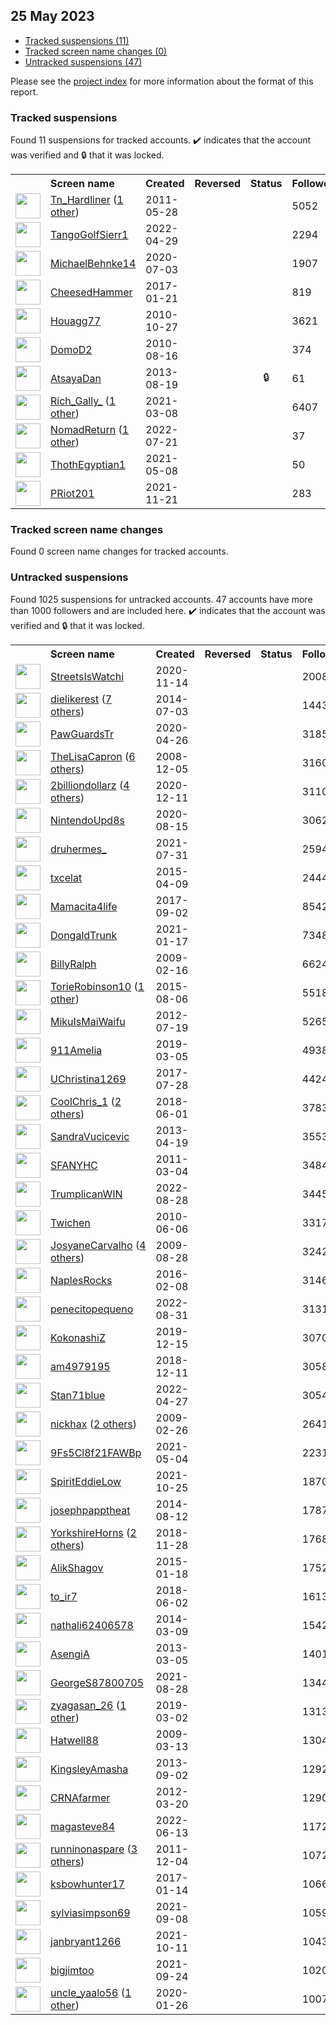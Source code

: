 ## 25 May 2023

* [Tracked suspensions (11)](#tracked-suspensions)
* [Tracked screen name changes (0)](#tracked-screen-name-changes)
* [Untracked suspensions (47)](#untracked-suspensions)

Please see the [project index](https://github.com/travisbrown/twitter-watch) for more information about the format of this report.

### Tracked suspensions

Found 11 suspensions for tracked accounts.
  ✔️ indicates that the account was verified and 🔒 that it was locked.

<table>
    <tr>
        <th></th>
        <th align="left">Screen name</th>
        <th align="left">Created</th>
        <th align="left">Reversed</th>
        <th align="left">Status</th>
        <th align="left">Followers</th>
        <th align="left">Ranking</th></tr>
    </tr>
        <tr>
            <td><a href="https://twitter.com/intent/user?user_id=306963385">
                <img src="https://pbs.twimg.com/profile_images/1510793763102371844/7dsrdd-v_normal.jpg" width="40px" height="40px" align="center"/></a>
            </td>
            <td>
                <a href="https://twitter.com/Tn_Hardliner">Tn_Hardliner</a>&nbsp;(<a href="https://api.memory.lol/v1/tw/id/306963385">1 other</a>)&nbsp;</td>
            <td>2011-05-28</td>
            <td></td>
            <td align="center"></td>
            <td>5052</td>
            <td>885</td>
        </tr>
        <tr>
            <td><a href="https://twitter.com/intent/user?user_id=1520101111839002625">
                <img src="https://pbs.twimg.com/profile_images/1520104301821104128/nHKVMC2P_normal.jpg" width="40px" height="40px" align="center"/></a>
            </td>
            <td>
                <a href="https://twitter.com/TangoGolfSierr1">TangoGolfSierr1</a></td>
            <td>2022-04-29</td>
            <td></td>
            <td align="center"></td>
            <td>2294</td>
            <td>25299</td>
        </tr>
        <tr>
            <td><a href="https://twitter.com/intent/user?user_id=1279089260587413505">
                <img src="https://pbs.twimg.com/profile_images/1475515325483401217/J1TlE9iG_normal.jpg" width="40px" height="40px" align="center"/></a>
            </td>
            <td>
                <a href="https://twitter.com/MichaelBehnke14">MichaelBehnke14</a></td>
            <td>2020-07-03</td>
            <td></td>
            <td align="center"></td>
            <td>1907</td>
            <td>26894</td>
        </tr>
        <tr>
            <td><a href="https://twitter.com/intent/user?user_id=822790772156223488">
                <img src="https://pbs.twimg.com/profile_images/847194217797603329/WXWk5DiG_normal.jpg" width="40px" height="40px" align="center"/></a>
            </td>
            <td>
                <a href="https://twitter.com/CheesedHammer">CheesedHammer</a></td>
            <td>2017-01-21</td>
            <td></td>
            <td align="center"></td>
            <td>819</td>
            <td>32238</td>
        </tr>
        <tr>
            <td><a href="https://twitter.com/intent/user?user_id=208426176">
                <img src="https://pbs.twimg.com/profile_images/1242820856042094592/-48Hvy4o_normal.jpg" width="40px" height="40px" align="center"/></a>
            </td>
            <td>
                <a href="https://twitter.com/Houagg77">Houagg77</a></td>
            <td>2010-10-27</td>
            <td></td>
            <td align="center"></td>
            <td>3621</td>
            <td>37547</td>
        </tr>
        <tr>
            <td><a href="https://twitter.com/intent/user?user_id=179098873">
                <img src="https://pbs.twimg.com/profile_images/1466066947/philly_love_normal.jpg" width="40px" height="40px" align="center"/></a>
            </td>
            <td>
                <a href="https://twitter.com/DomoD2">DomoD2</a></td>
            <td>2010-08-16</td>
            <td></td>
            <td align="center"></td>
            <td>374</td>
            <td>38605</td>
        </tr>
        <tr>
            <td><a href="https://twitter.com/intent/user?user_id=1683873104">
                <img src="https://pbs.twimg.com/profile_images/1004712171622854656/3hnzskOe_normal.jpg" width="40px" height="40px" align="center"/></a>
            </td>
            <td>
                <a href="https://twitter.com/AtsayaDan">AtsayaDan</a></td>
            <td>2013-08-19</td>
            <td></td>
            <td align="center">🔒</td>
            <td>61</td>
            <td>41889</td>
        </tr>
        <tr>
            <td><a href="https://twitter.com/intent/user?user_id=1368982946196099074">
                <img src="https://pbs.twimg.com/profile_images/1479282755296968709/RDbfz8Ic_normal.jpg" width="40px" height="40px" align="center"/></a>
            </td>
            <td>
                <a href="https://twitter.com/Rich_Gally_">Rich_Gally_</a>&nbsp;(<a href="https://api.memory.lol/v1/tw/id/1368982946196099074">1 other</a>)&nbsp;</td>
            <td>2021-03-08</td>
            <td></td>
            <td align="center"></td>
            <td>6407</td>
            <td>43220</td>
        </tr>
        <tr>
            <td><a href="https://twitter.com/intent/user?user_id=1550201520096002053">
                <img src="https://pbs.twimg.com/profile_images/1586121031160401922/WLeCjAIA_normal.jpg" width="40px" height="40px" align="center"/></a>
            </td>
            <td>
                <a href="https://twitter.com/NomadReturn">NomadReturn</a>&nbsp;(<a href="https://api.memory.lol/v1/tw/id/1550201520096002053">1 other</a>)&nbsp;</td>
            <td>2022-07-21</td>
            <td></td>
            <td align="center"></td>
            <td>37</td>
            <td>45143</td>
        </tr>
        <tr>
            <td><a href="https://twitter.com/intent/user?user_id=1391101735142313992">
                <img src="https://pbs.twimg.com/profile_images/1584647477721964550/hRd9MEGf_normal.jpg" width="40px" height="40px" align="center"/></a>
            </td>
            <td>
                <a href="https://twitter.com/ThothEgyptian1">ThothEgyptian1</a></td>
            <td>2021-05-08</td>
            <td></td>
            <td align="center"></td>
            <td>50</td>
            <td>53967</td>
        </tr>
        <tr>
            <td><a href="https://twitter.com/intent/user?user_id=1462353223893856259">
                <img src="https://pbs.twimg.com/profile_images/1466153755599122433/2SVJjqzV_normal.jpg" width="40px" height="40px" align="center"/></a>
            </td>
            <td>
                <a href="https://twitter.com/PRiot201">PRiot201</a></td>
            <td>2021-11-21</td>
            <td></td>
            <td align="center"></td>
            <td>283</td>
            <td>76699</td>
        </tr></table>

### Tracked screen name changes

Found 0 screen name changes for tracked accounts.

### Untracked suspensions

Found 1025 suspensions for untracked accounts.
47 accounts have more than 1000 followers and are included here.
  ✔️ indicates that the account was verified and 🔒 that it was locked.

<table>
    <tr>
        <th></th>
        <th align="left">Screen name</th>
        <th align="left">Created</th>
        <th align="left">Reversed</th>
        <th align="left">Status</th>
        <th align="left">Followers</th>
    </tr>
        <tr>
            <td><a href="https://twitter.com/intent/user?user_id=1327727972044967939">
                <img src="https://pbs.twimg.com/profile_images/1330640107175632898/GaQIncuD_normal.jpg" width="40px" height="40px" align="center"/></a>
            </td>
            <td>
                <a href="https://twitter.com/StreetsIsWatchi">StreetsIsWatchi</a></td>
            <td>2020-11-14</td>
            <td></td>
            <td align="center"></td>
            <td>200888</td>
        </tr>
        <tr>
            <td><a href="https://twitter.com/intent/user?user_id=2601737084">
                <img src="https://pbs.twimg.com/profile_images/1505164551922278401/GnA1nN_-_normal.jpg" width="40px" height="40px" align="center"/></a>
            </td>
            <td>
                <a href="https://twitter.com/dielikerest">dielikerest</a>&nbsp;(<a href="https://api.memory.lol/v1/tw/id/2601737084">7 others</a>)&nbsp;</td>
            <td>2014-07-03</td>
            <td></td>
            <td align="center"></td>
            <td>144391</td>
        </tr>
        <tr>
            <td><a href="https://twitter.com/intent/user?user_id=1254445499429634050">
                <img src="https://pbs.twimg.com/profile_images/1594075596111372290/-z0jb-RT_normal.jpg" width="40px" height="40px" align="center"/></a>
            </td>
            <td>
                <a href="https://twitter.com/PawGuardsTr">PawGuardsTr</a></td>
            <td>2020-04-26</td>
            <td></td>
            <td align="center"></td>
            <td>31857</td>
        </tr>
        <tr>
            <td><a href="https://twitter.com/intent/user?user_id=17902569">
                <img src="https://pbs.twimg.com/profile_images/1051673878546669568/ARoZ8ZZ3_normal.jpg" width="40px" height="40px" align="center"/></a>
            </td>
            <td>
                <a href="https://twitter.com/TheLisaCapron">TheLisaCapron</a>&nbsp;(<a href="https://api.memory.lol/v1/tw/id/17902569">6 others</a>)&nbsp;</td>
            <td>2008-12-05</td>
            <td></td>
            <td align="center"></td>
            <td>31604</td>
        </tr>
        <tr>
            <td><a href="https://twitter.com/intent/user?user_id=1337333132073324544">
                <img src="https://pbs.twimg.com/profile_images/1590354212139024386/qOlYq1o2_normal.jpg" width="40px" height="40px" align="center"/></a>
            </td>
            <td>
                <a href="https://twitter.com/2billiondollarz">2billiondollarz</a>&nbsp;(<a href="https://api.memory.lol/v1/tw/id/1337333132073324544">4 others</a>)&nbsp;</td>
            <td>2020-12-11</td>
            <td></td>
            <td align="center"></td>
            <td>31108</td>
        </tr>
        <tr>
            <td><a href="https://twitter.com/intent/user?user_id=1294735641570205697">
                <img src="https://pbs.twimg.com/profile_images/1331001732306857984/QTJmRI-9_normal.jpg" width="40px" height="40px" align="center"/></a>
            </td>
            <td>
                <a href="https://twitter.com/NintendoUpd8s">NintendoUpd8s</a></td>
            <td>2020-08-15</td>
            <td></td>
            <td align="center"></td>
            <td>30626</td>
        </tr>
        <tr>
            <td><a href="https://twitter.com/intent/user?user_id=1421517411124191232">
                <img src="https://pbs.twimg.com/profile_images/1568210946056749056/V3ZqJcXS_normal.jpg" width="40px" height="40px" align="center"/></a>
            </td>
            <td>
                <a href="https://twitter.com/druhermes_">druhermes_</a></td>
            <td>2021-07-31</td>
            <td></td>
            <td align="center"></td>
            <td>25945</td>
        </tr>
        <tr>
            <td><a href="https://twitter.com/intent/user?user_id=3145379514">
                <img src="https://pbs.twimg.com/profile_images/585962105414684672/1hT3D3NU_normal.jpg" width="40px" height="40px" align="center"/></a>
            </td>
            <td>
                <a href="https://twitter.com/txcelat">txcelat</a></td>
            <td>2015-04-09</td>
            <td></td>
            <td align="center"></td>
            <td>24442</td>
        </tr>
        <tr>
            <td><a href="https://twitter.com/intent/user?user_id=904082705410809856">
                <img src="https://pbs.twimg.com/profile_images/1584260159404388352/296gwoRK_normal.jpg" width="40px" height="40px" align="center"/></a>
            </td>
            <td>
                <a href="https://twitter.com/Mamacita4life">Mamacita4life</a></td>
            <td>2017-09-02</td>
            <td></td>
            <td align="center"></td>
            <td>8542</td>
        </tr>
        <tr>
            <td><a href="https://twitter.com/intent/user?user_id=1350634671361593348">
                <img src="https://pbs.twimg.com/profile_images/1352267656615796736/4kKiMjUN_normal.jpg" width="40px" height="40px" align="center"/></a>
            </td>
            <td>
                <a href="https://twitter.com/DongaldTrunk">DongaldTrunk</a></td>
            <td>2021-01-17</td>
            <td></td>
            <td align="center"></td>
            <td>7348</td>
        </tr>
        <tr>
            <td><a href="https://twitter.com/intent/user?user_id=20971050">
                <img src="https://pbs.twimg.com/profile_images/1389935758560141319/0F4xjEeg_normal.jpg" width="40px" height="40px" align="center"/></a>
            </td>
            <td>
                <a href="https://twitter.com/BillyRalph">BillyRalph</a></td>
            <td>2009-02-16</td>
            <td></td>
            <td align="center"></td>
            <td>6624</td>
        </tr>
        <tr>
            <td><a href="https://twitter.com/intent/user?user_id=3405699262">
                <img src="https://pbs.twimg.com/profile_images/1529579452409303040/ty1po61F_normal.jpg" width="40px" height="40px" align="center"/></a>
            </td>
            <td>
                <a href="https://twitter.com/TorieRobinson10">TorieRobinson10</a>&nbsp;(<a href="https://api.memory.lol/v1/tw/id/3405699262">1 other</a>)&nbsp;</td>
            <td>2015-08-06</td>
            <td></td>
            <td align="center"></td>
            <td>5518</td>
        </tr>
        <tr>
            <td><a href="https://twitter.com/intent/user?user_id=704269952">
                <img src="https://pbs.twimg.com/profile_images/1493431403958132741/GMAbtRau_normal.jpg" width="40px" height="40px" align="center"/></a>
            </td>
            <td>
                <a href="https://twitter.com/MikuIsMaiWaifu">MikuIsMaiWaifu</a></td>
            <td>2012-07-19</td>
            <td></td>
            <td align="center"></td>
            <td>5265</td>
        </tr>
        <tr>
            <td><a href="https://twitter.com/intent/user?user_id=1102968375284776965">
                <img src="https://pbs.twimg.com/profile_images/1574344847300886528/-TtynWQs_normal.jpg" width="40px" height="40px" align="center"/></a>
            </td>
            <td>
                <a href="https://twitter.com/911Amelia">911Amelia</a></td>
            <td>2019-03-05</td>
            <td></td>
            <td align="center"></td>
            <td>4938</td>
        </tr>
        <tr>
            <td><a href="https://twitter.com/intent/user?user_id=890815051174617089">
                <img src="https://pbs.twimg.com/profile_images/1584291619792199680/k7gMrQO1_normal.jpg" width="40px" height="40px" align="center"/></a>
            </td>
            <td>
                <a href="https://twitter.com/UChristina1269">UChristina1269</a></td>
            <td>2017-07-28</td>
            <td></td>
            <td align="center"></td>
            <td>4424</td>
        </tr>
        <tr>
            <td><a href="https://twitter.com/intent/user?user_id=1002597642789183488">
                <img src="https://pbs.twimg.com/profile_images/1522247399011409920/Z2P9mBij_normal.jpg" width="40px" height="40px" align="center"/></a>
            </td>
            <td>
                <a href="https://twitter.com/CoolChris_1">CoolChris_1</a>&nbsp;(<a href="https://api.memory.lol/v1/tw/id/1002597642789183488">2 others</a>)&nbsp;</td>
            <td>2018-06-01</td>
            <td></td>
            <td align="center"></td>
            <td>3783</td>
        </tr>
        <tr>
            <td><a href="https://twitter.com/intent/user?user_id=1363430365">
                <img src="https://pbs.twimg.com/profile_images/1432071900881096709/LSsBkQTS_normal.jpg" width="40px" height="40px" align="center"/></a>
            </td>
            <td>
                <a href="https://twitter.com/SandraVucicevic">SandraVucicevic</a></td>
            <td>2013-04-19</td>
            <td></td>
            <td align="center"></td>
            <td>3553</td>
        </tr>
        <tr>
            <td><a href="https://twitter.com/intent/user?user_id=260902829">
                <img src="https://pbs.twimg.com/profile_images/1401024526/SFA_Logo_normal.jpg" width="40px" height="40px" align="center"/></a>
            </td>
            <td>
                <a href="https://twitter.com/SFANYHC">SFANYHC</a></td>
            <td>2011-03-04</td>
            <td></td>
            <td align="center"></td>
            <td>3484</td>
        </tr>
        <tr>
            <td><a href="https://twitter.com/intent/user?user_id=1563903189916811266">
                <img src="https://pbs.twimg.com/profile_images/1598856279568547841/ZaHEPokD_normal.jpg" width="40px" height="40px" align="center"/></a>
            </td>
            <td>
                <a href="https://twitter.com/TrumplicanWIN">TrumplicanWIN</a></td>
            <td>2022-08-28</td>
            <td></td>
            <td align="center"></td>
            <td>3445</td>
        </tr>
        <tr>
            <td><a href="https://twitter.com/intent/user?user_id=152678956">
                <img src="https://pbs.twimg.com/profile_images/606477862443446273/BPBmQbmD_normal.jpg" width="40px" height="40px" align="center"/></a>
            </td>
            <td>
                <a href="https://twitter.com/Twichen">Twichen</a></td>
            <td>2010-06-06</td>
            <td></td>
            <td align="center"></td>
            <td>3317</td>
        </tr>
        <tr>
            <td><a href="https://twitter.com/intent/user?user_id=69648196">
                <img src="https://pbs.twimg.com/profile_images/1593709094610796548/rGooUxgN_normal.jpg" width="40px" height="40px" align="center"/></a>
            </td>
            <td>
                <a href="https://twitter.com/JosyaneCarvalho">JosyaneCarvalho</a>&nbsp;(<a href="https://api.memory.lol/v1/tw/id/69648196">4 others</a>)&nbsp;</td>
            <td>2009-08-28</td>
            <td></td>
            <td align="center"></td>
            <td>3242</td>
        </tr>
        <tr>
            <td><a href="https://twitter.com/intent/user?user_id=4886325111">
                <img src="https://pbs.twimg.com/profile_images/696505337336197123/ti-cXlRL_normal.jpg" width="40px" height="40px" align="center"/></a>
            </td>
            <td>
                <a href="https://twitter.com/NaplesRocks">NaplesRocks</a></td>
            <td>2016-02-08</td>
            <td></td>
            <td align="center"></td>
            <td>3146</td>
        </tr>
        <tr>
            <td><a href="https://twitter.com/intent/user?user_id=1564798862996520961">
                <img src="https://pbs.twimg.com/profile_images/1564800828204007424/mbPLzTzt_normal.jpg" width="40px" height="40px" align="center"/></a>
            </td>
            <td>
                <a href="https://twitter.com/penecitopequeno">penecitopequeno</a></td>
            <td>2022-08-31</td>
            <td></td>
            <td align="center"></td>
            <td>3131</td>
        </tr>
        <tr>
            <td><a href="https://twitter.com/intent/user?user_id=1206089289794080769">
                <img src="https://pbs.twimg.com/profile_images/1524670691442053120/n9JGXO_G_normal.jpg" width="40px" height="40px" align="center"/></a>
            </td>
            <td>
                <a href="https://twitter.com/KokonashiZ">KokonashiZ</a></td>
            <td>2019-12-15</td>
            <td></td>
            <td align="center"></td>
            <td>3070</td>
        </tr>
        <tr>
            <td><a href="https://twitter.com/intent/user?user_id=1072555738457874433">
                <img src="https://pbs.twimg.com/profile_images/1072556796877914113/QCrDoTvh_normal.jpg" width="40px" height="40px" align="center"/></a>
            </td>
            <td>
                <a href="https://twitter.com/am4979195">am4979195</a></td>
            <td>2018-12-11</td>
            <td></td>
            <td align="center"></td>
            <td>3058</td>
        </tr>
        <tr>
            <td><a href="https://twitter.com/intent/user?user_id=1519453900407021568">
                <img src="https://pbs.twimg.com/profile_images/1552527591235633152/rN-l82p__normal.jpg" width="40px" height="40px" align="center"/></a>
            </td>
            <td>
                <a href="https://twitter.com/Stan71blue">Stan71blue</a></td>
            <td>2022-04-27</td>
            <td></td>
            <td align="center"></td>
            <td>3054</td>
        </tr>
        <tr>
            <td><a href="https://twitter.com/intent/user?user_id=22071511">
                <img src="https://pbs.twimg.com/profile_images/1583206662621503499/MaP6hcH3_normal.jpg" width="40px" height="40px" align="center"/></a>
            </td>
            <td>
                <a href="https://twitter.com/nickhax">nickhax</a>&nbsp;(<a href="https://api.memory.lol/v1/tw/id/22071511">2 others</a>)&nbsp;</td>
            <td>2009-02-26</td>
            <td></td>
            <td align="center"></td>
            <td>2641</td>
        </tr>
        <tr>
            <td><a href="https://twitter.com/intent/user?user_id=1389578940298059785">
                <img src="https://pbs.twimg.com/profile_images/1479193048953528320/-cqMnzbG_normal.jpg" width="40px" height="40px" align="center"/></a>
            </td>
            <td>
                <a href="https://twitter.com/9Fs5Cl8f21FAWBp">9Fs5Cl8f21FAWBp</a></td>
            <td>2021-05-04</td>
            <td></td>
            <td align="center"></td>
            <td>2231</td>
        </tr>
        <tr>
            <td><a href="https://twitter.com/intent/user?user_id=1452728439946059783">
                <img src="https://pbs.twimg.com/profile_images/1466514122644889608/uYvpZfq8_normal.jpg" width="40px" height="40px" align="center"/></a>
            </td>
            <td>
                <a href="https://twitter.com/SpiritEddieLow">SpiritEddieLow</a></td>
            <td>2021-10-25</td>
            <td></td>
            <td align="center"></td>
            <td>1870</td>
        </tr>
        <tr>
            <td><a href="https://twitter.com/intent/user?user_id=2727725336">
                <img src="https://pbs.twimg.com/profile_images/1591178764276441088/KUvpvjAC_normal.jpg" width="40px" height="40px" align="center"/></a>
            </td>
            <td>
                <a href="https://twitter.com/josephpapptheat">josephpapptheat</a></td>
            <td>2014-08-12</td>
            <td></td>
            <td align="center"></td>
            <td>1787</td>
        </tr>
        <tr>
            <td><a href="https://twitter.com/intent/user?user_id=1067902019149725696">
                <img src="https://pbs.twimg.com/profile_images/1581660086036041734/kPqau6oG_normal.jpg" width="40px" height="40px" align="center"/></a>
            </td>
            <td>
                <a href="https://twitter.com/YorkshireHorns">YorkshireHorns</a>&nbsp;(<a href="https://api.memory.lol/v1/tw/id/1067902019149725696">2 others</a>)&nbsp;</td>
            <td>2018-11-28</td>
            <td></td>
            <td align="center"></td>
            <td>1768</td>
        </tr>
        <tr>
            <td><a href="https://twitter.com/intent/user?user_id=2984634485">
                <img src="https://pbs.twimg.com/profile_images/564839501831208960/vdI2VSj__normal.jpeg" width="40px" height="40px" align="center"/></a>
            </td>
            <td>
                <a href="https://twitter.com/AlikShagov">AlikShagov</a></td>
            <td>2015-01-18</td>
            <td></td>
            <td align="center"></td>
            <td>1752</td>
        </tr>
        <tr>
            <td><a href="https://twitter.com/intent/user?user_id=1002734684885979137">
                <img src="https://pbs.twimg.com/profile_images/1562429179731247104/lcE5Ml0-_normal.jpg" width="40px" height="40px" align="center"/></a>
            </td>
            <td>
                <a href="https://twitter.com/to_ir7">to_ir7</a></td>
            <td>2018-06-02</td>
            <td></td>
            <td align="center"></td>
            <td>1613</td>
        </tr>
        <tr>
            <td><a href="https://twitter.com/intent/user?user_id=2380846225">
                <img src="https://pbs.twimg.com/profile_images/1249133396149833728/GimE3Z8E_normal.jpg" width="40px" height="40px" align="center"/></a>
            </td>
            <td>
                <a href="https://twitter.com/nathali62406578">nathali62406578</a></td>
            <td>2014-03-09</td>
            <td></td>
            <td align="center"></td>
            <td>1542</td>
        </tr>
        <tr>
            <td><a href="https://twitter.com/intent/user?user_id=1243802816">
                <img src="https://pbs.twimg.com/profile_images/811108859561512960/Dx5-fnIe_normal.jpg" width="40px" height="40px" align="center"/></a>
            </td>
            <td>
                <a href="https://twitter.com/AsengiA">AsengiA</a></td>
            <td>2013-03-05</td>
            <td></td>
            <td align="center"></td>
            <td>1401</td>
        </tr>
        <tr>
            <td><a href="https://twitter.com/intent/user?user_id=1431700566720270338">
                <img src="https://pbs.twimg.com/profile_images/1432087293305753605/DtcHD8tn_normal.jpg" width="40px" height="40px" align="center"/></a>
            </td>
            <td>
                <a href="https://twitter.com/GeorgeS87800705">GeorgeS87800705</a></td>
            <td>2021-08-28</td>
            <td></td>
            <td align="center"></td>
            <td>1344</td>
        </tr>
        <tr>
            <td><a href="https://twitter.com/intent/user?user_id=1101795429904080897">
                <img src="https://pbs.twimg.com/profile_images/1590729784258359296/JmIghxbg_normal.jpg" width="40px" height="40px" align="center"/></a>
            </td>
            <td>
                <a href="https://twitter.com/zyagasan_26">zyagasan_26</a>&nbsp;(<a href="https://api.memory.lol/v1/tw/id/1101795429904080897">1 other</a>)&nbsp;</td>
            <td>2019-03-02</td>
            <td></td>
            <td align="center"></td>
            <td>1313</td>
        </tr>
        <tr>
            <td><a href="https://twitter.com/intent/user?user_id=24271190">
                <img src="https://pbs.twimg.com/profile_images/1254112983246127104/6cReyha1_normal.jpg" width="40px" height="40px" align="center"/></a>
            </td>
            <td>
                <a href="https://twitter.com/Hatwell88">Hatwell88</a></td>
            <td>2009-03-13</td>
            <td></td>
            <td align="center"></td>
            <td>1304</td>
        </tr>
        <tr>
            <td><a href="https://twitter.com/intent/user?user_id=1722330313">
                <img src="https://pbs.twimg.com/profile_images/1475841521928880137/pxhqkvS4_normal.jpg" width="40px" height="40px" align="center"/></a>
            </td>
            <td>
                <a href="https://twitter.com/KingsleyAmasha">KingsleyAmasha</a></td>
            <td>2013-09-02</td>
            <td></td>
            <td align="center"></td>
            <td>1292</td>
        </tr>
        <tr>
            <td><a href="https://twitter.com/intent/user?user_id=531312277">
                <img src="https://pbs.twimg.com/profile_images/1493560218747392008/Vtq3siZu_normal.jpg" width="40px" height="40px" align="center"/></a>
            </td>
            <td>
                <a href="https://twitter.com/CRNAfarmer">CRNAfarmer</a></td>
            <td>2012-03-20</td>
            <td></td>
            <td align="center"></td>
            <td>1290</td>
        </tr>
        <tr>
            <td><a href="https://twitter.com/intent/user?user_id=1536311767386796032">
                <img src="https://pbs.twimg.com/profile_images/1536311969900273665/QqsYiMZI_normal.jpg" width="40px" height="40px" align="center"/></a>
            </td>
            <td>
                <a href="https://twitter.com/magasteve84">magasteve84</a></td>
            <td>2022-06-13</td>
            <td></td>
            <td align="center"></td>
            <td>1172</td>
        </tr>
        <tr>
            <td><a href="https://twitter.com/intent/user?user_id=428359682">
                <img src="https://pbs.twimg.com/profile_images/1524483694743937027/eiyWNh5A_normal.jpg" width="40px" height="40px" align="center"/></a>
            </td>
            <td>
                <a href="https://twitter.com/runninonaspare">runninonaspare</a>&nbsp;(<a href="https://api.memory.lol/v1/tw/id/428359682">3 others</a>)&nbsp;</td>
            <td>2011-12-04</td>
            <td></td>
            <td align="center"></td>
            <td>1072</td>
        </tr>
        <tr>
            <td><a href="https://twitter.com/intent/user?user_id=820365464345935873">
                <img src="https://pbs.twimg.com/profile_images/1597801217295618048/WvHIOxng_normal.jpg" width="40px" height="40px" align="center"/></a>
            </td>
            <td>
                <a href="https://twitter.com/ksbowhunter17">ksbowhunter17</a></td>
            <td>2017-01-14</td>
            <td></td>
            <td align="center"></td>
            <td>1066</td>
        </tr>
        <tr>
            <td><a href="https://twitter.com/intent/user?user_id=1435533940362817538">
                <img src="https://pbs.twimg.com/profile_images/1435534402252115968/yxJzpNCB_normal.jpg" width="40px" height="40px" align="center"/></a>
            </td>
            <td>
                <a href="https://twitter.com/sylviasimpson69">sylviasimpson69</a></td>
            <td>2021-09-08</td>
            <td></td>
            <td align="center"></td>
            <td>1059</td>
        </tr>
        <tr>
            <td><a href="https://twitter.com/intent/user?user_id=1447590642113208325">
                <img src="https://pbs.twimg.com/profile_images/1447591090345873415/DZD2OMIO_normal.jpg" width="40px" height="40px" align="center"/></a>
            </td>
            <td>
                <a href="https://twitter.com/janbryant1266">janbryant1266</a></td>
            <td>2021-10-11</td>
            <td></td>
            <td align="center"></td>
            <td>1043</td>
        </tr>
        <tr>
            <td><a href="https://twitter.com/intent/user?user_id=1441224141009350656">
                <img src="https://pbs.twimg.com/profile_images/1441224573496664067/ZcBuaKi8_normal.jpg" width="40px" height="40px" align="center"/></a>
            </td>
            <td>
                <a href="https://twitter.com/bigjimtoo">bigjimtoo</a></td>
            <td>2021-09-24</td>
            <td></td>
            <td align="center"></td>
            <td>1020</td>
        </tr>
        <tr>
            <td><a href="https://twitter.com/intent/user?user_id=1221532731886096393">
                <img src="https://pbs.twimg.com/profile_images/1524586379451244544/4R2qXig4_normal.jpg" width="40px" height="40px" align="center"/></a>
            </td>
            <td>
                <a href="https://twitter.com/uncle_yaalo56">uncle_yaalo56</a>&nbsp;(<a href="https://api.memory.lol/v1/tw/id/1221532731886096393">1 other</a>)&nbsp;</td>
            <td>2020-01-26</td>
            <td></td>
            <td align="center"></td>
            <td>1007</td>
        </tr></table>
